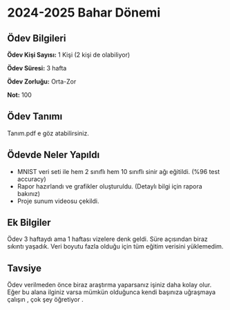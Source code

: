 # 2024-2025 Bahar Dönemi

## Ödev Bilgileri

**Ödev Kişi Sayısı:** 1 Kişi (2 kişi de olabiliyor)

**Ödev Süresi:** 3 hafta

**Ödev Zorluğu:** Orta-Zor

**Not:** 100

## Ödev Tanımı
Tanım.pdf e göz atabilirsiniz.


## Ödevde Neler Yapıldı
* MNIST veri seti ile hem 2 sınıflı hem 10 sınıflı sinir ağı eğitildi. (%96 test accuracy)
* Rapor hazırlandı ve grafikler oluşturuldu. (Detaylı bilgi için rapora bakınız)
* Proje sunum videosu çekildi.

## Ek Bilgiler
Ödev 3 haftaydı ama 1 haftası vizelere denk geldi. Süre açısından biraz sıkıntı yaşadık.
Veri boyutu fazla olduğu için tüm eğitim verisini yüklemedim.

## Tavsiye 
Ödev verilmeden önce biraz araştırma yaparsanız işiniz daha kolay olur. Eğer bu alana ilginiz varsa mümkün olduğunca kendi başınıza uğraşmaya çalışın , çok şey öğretiyor .
